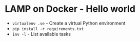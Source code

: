 # LAMP on Docker - Hello world

- `virtualenv .ve` - Create a virtual Python environment
- `pip install -r requirements.txt`
- `inv -l` - List available tasks

